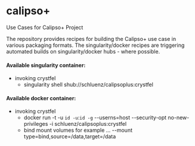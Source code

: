 # calipso+
Use Cases for Calipso+ Project

The repository provides recipes for building the Calipso+ use case in various packaging formats.
The singularity/docker recipes are triggering automated builds on singularity/docker hubs - where possible.

#### Available singularity container:
* invoking crystfel
  * singularity shell shub://schluenz/calipsoplus:crystfel

#### Available docker container:
* invoking crystfel
  * docker run -t -u `id -u`:`id -g` --userns=host --security-opt no-new-privileges -i schluenz/calipsoplus:crystfel
  * bind mount volumes for example ... --mount type=bind,source=/data,target=/data
  
